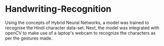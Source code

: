 # Handwriting-Recognition
Using the concepts of Hybrid Neural Networks, a model was trained to recognise the Hindi character data-set. Next, the model was integrated with openCV to make use of a laptop's webcam to recognize the characters as per the gestures made.
